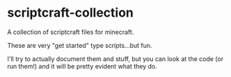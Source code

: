 scriptcraft-collection
======================

A collection of scriptcraft files for minecraft.

These are very "get started" type scripts...but fun.

I'll try to actually document them and stuff, but you can look at the code (or run them!) and it will be pretty evident what they do.


